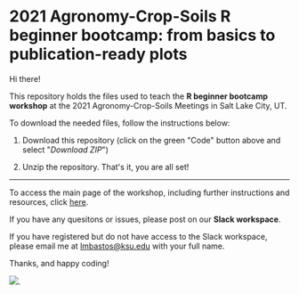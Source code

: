 # 2021 Agronomy-Crop-Soils R beginner bootcamp: from basics to publication-ready plots  

Hi there!

This repository holds the files used to teach the **R beginner bootcamp workshop** at the 2021 Agronomy-Crop-Soils Meetings in Salt Lake City, UT.

To download the needed files, follow the instructions below:  
1. Download this repository (click on the green "Code" button above and select "*Download ZIP*")  

2. Unzip the repository. That's it, you are all set!  

--- 

To access the main page of the workshop, including further instructions and resources, click [here](https://agronomy.netlify.app/workshops/2021_asa_rbc/).

If you have any quesitons or issues, please post on our **Slack workspace**.  

If you have registered but do not have access to the Slack workspace, please email me at lmbastos@ksu.edu with your full name.  

Thanks, and happy coding!  


![](https://www.pexels.com/photo/person-coding-on-a-macbook-pro-4974912/). 



